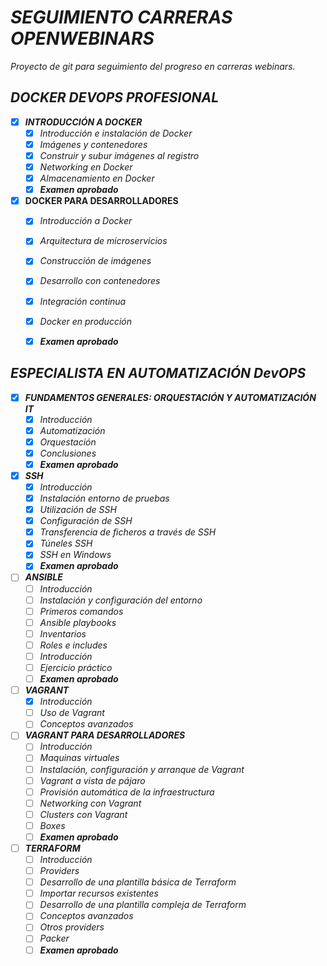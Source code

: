 # **_SEGUIMIENTO CARRERAS OPENWEBINARS_**
_Proyecto de git para seguimiento del progreso en carreras webinars._

## **_DOCKER DEVOPS PROFESIONAL_**
  - [X] **_INTRODUCCIÓN A DOCKER_**
       - [X] *Introducción e instalación de Docker*
       - [X] *Imágenes y contenedores*
       - [X] *Construir y subur imágenes al registro*
       - [X] *Networking en Docker*
       - [X] *Almacenamiento en Docker*
       - [X] *__Examen aprobado__*
       
  - [X] **__DOCKER PARA DESARROLLADORES__**
       - [X] *Introducción a Docker*
       - [X] *Arquitectura de microservicios*
       - [X] *Construcción de imágenes*
       - [X] *Desarrollo con contenedores*
       - [X] *Integración continua*
       - [X] *Docker en producción*
       - [X] *__Examen aprobado__*
   
   
   
   
## **_ESPECIALISTA EN AUTOMATIZACIÓN DevOPS_**
  - [X] **_FUNDAMENTOS GENERALES: ORQUESTACIÓN Y AUTOMATIZACIÓN IT_**
       - [X] *Introducción*
       - [X] *Automatización*
       - [X] *Orquestación*
       - [X] *Conclusiones*
       - [X] *__Examen aprobado__*
  - [X] **_SSH_**
       - [X] *Introducción*
       - [X] *Instalación entorno de pruebas*
       - [X] *Utilización de SSH*
       - [X] *Configuración de SSH*
       - [X] *Transferencia de ficheros a través de SSH*
       - [X] *Túneles SSH*
       - [X] *SSH en Windows*
       - [X] *__Examen aprobado__*
  - [ ] **_ANSIBLE_**
       - [ ] *Introducción*
       - [ ] *Instalación y configuración del entorno*
       - [ ] *Primeros comandos*
       - [ ] *Ansible playbooks*
       - [ ] *Inventarios*
       - [ ] *Roles e includes*
       - [ ] *Introducción*
       - [ ] *Ejercicio práctico*
       - [ ] *__Examen aprobado__*
  - [ ] **_VAGRANT_**
       - [X] *Introducción*
       - [ ] *Uso de Vagrant*
       - [ ] *Conceptos avanzados*
  - [ ] **_VAGRANT PARA DESARROLLADORES_**
       - [ ] *Introducción*
       - [ ] *Maquinas virtuales*
       - [ ] *Instalación, configuración y arranque de Vagrant*
       - [ ] *Vagrant a vista de pájaro*
       - [ ] *Provisión automática de la infraestructura*
       - [ ] *Networking con Vagrant*
       - [ ] *Clusters con Vagrant*
       - [ ] *Boxes*
       - [ ] *__Examen aprobado__*
  - [ ] **_TERRAFORM_**
       - [ ] *Introducción*
       - [ ] *Providers*
       - [ ] *Desarrollo de una plantilla básica de Terraform*
       - [ ] *Importar recursos existentes*
       - [ ] *Desarrollo de una plantilla compleja de Terraform*
       - [ ] *Conceptos avanzados*
       - [ ] *Otros providers*
       - [ ] *Packer*
       - [ ] *__Examen aprobado__*
